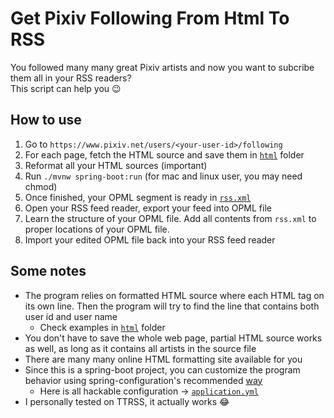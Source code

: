 # Get Pixiv Following From Html To RSS

You followed many many great Pixiv artists
and now you want to subcribe them all in your RSS readers?  
This script can help you 😉

## How to use

1. Go to `https://www.pixiv.net/users/<your-user-id>/following`
2. For each page, fetch the HTML source and save them in [`html`](./html) folder
3. Reformat all your HTML sources (important)
4. Run `./mvnw spring-boot:run` (for mac and linux user, you may need chmod)
5. Once finished, your OPML segment is ready in [`rss.xml`](./rss.xml)
6. Open your RSS feed reader, export your feed into OPML file
7. Learn the structure of your OPML file. Add all contents from `rss.xml`
   to proper locations of your OPML file.
8. Import your edited OPML file back into your RSS feed reader


## Some notes

- The program relies on formatted HTML source where each HTML tag on its own line.
  Then the program will try to find the line that contains both user id and user name
  - Check examples in [`html`](./html) folder
- You don't have to save the whole web page, partial HTML source works as well,
as long as it contains all artists in the source file
- There are many many online HTML formatting site available for you
- Since this is a spring-boot project, 
  you can customize the program behavior using spring-configuration's recommended 
  [way](https://docs.spring.io/spring-boot/docs/current/reference/html/spring-boot-features.html#boot-features-external-config-files)
  - Here is all hackable configuration -> [`application.yml`](./src/main/resources/application.yml)
- I personally tested on TTRSS, it actually works 😂
